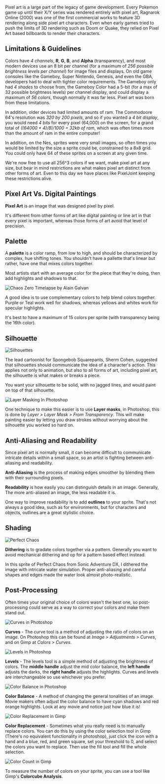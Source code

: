 Pixel art is a large part of the legacy of game development. Every Pokemon game up until their X/Y series was rendered entirely with pixel art, Ragnarok Online (2000) was one of the first commercial works to feature 3D rendering along side pixel art characters. Even when early games tried to push the limits of 3D rendering such as Doom or Quake, they relied on Pixel Art based billboards to render their characters. 

## Limitations & Guidelines

Colors have *4 channels*, **R**, **G**, **B**, and **Alpha** (transparency), and most modern devices use an 8 bit per channel (for a maximum of *256 possible brightness levels per channel*) for image files and displays. On old game consoles like the Gameboy, Super Nintendo, Genesis, and even the GBA, developers had to deal with tighter color requirements. The Gameboy only had *4 shades* to choose from, the Gameboy Color had a 5-bit (for a max of 32 possible brightness levels) per channel display, and could display a maximum of *56 colors*, though normally it was far less. Pixel art was born from these limitations.

In addition, older devices had limited amounts of ram. The Commodoore 64's resolution was *320 by 200 pixels*, and so if you wanted a *4 bit display*, you would need *4 bits* for every pixel (64,000) on the screen, for a grand total of *((64000 * 4)/8)/1000 = 32kb of ram*, which was often times more than the amount of ram in the entire computer!

In addition, on the Nes, sprites were very small images, so often times you would be limited by the size a sprite could be, constrained to a 8x8 grid. You could only have 64 of these sprites on a screen at any given time.

We're now free to use all 256^3 colors if we want, make pixel art at any size, but bear in mind restrictions are what makes pixel art distinct from other forms of art. Even to this day we have places like PixelJoint keeping these restrictions alive.

## Pixel Art Vs. Digital Paintings

**Pixel Art** is an image that was designed pixel by pixel.

It's different from other forms of art like digital painting or line art in that every pixel is important, whereas those forms of art avoid that level of precision.

## Palette

A **palette** is a color ramp, from low to high, and should be characterized by complex, hue shifting tones. You shouldn't have a pallette that's linear but rather, have one that mixes colors together.

Most artists start with an average color for the piece that they're doing, then add highlights and shadows to that.

![Chaos Zero Timelapse by Alain Galvan](assets/chaos-zero.gif)

A good idea is to use complementary colors to help blend colors together. Purple or Teal work well for shadows, whereas yellows and whites work for specular highlights.

It's best to have a maximum of 15 colors per sprite (with transparency being the 16th color).

## Silhouette

![Silhouettes](assets/blursilprogress.gif)

The lead cartoonist for Spongebob Squarepants, Sherm Cohen, suggested that silhouettes should communicate the idea of a character's action. This applies not only to animation, but also to all forms of art, including pixel art, the silhouette is what makes or breaks a piece.

You want your silhouette to be solid, with no jagged lines, and would paint on top of that silhouette.

![Layer Masking In Photoshop](assets/layermask.gif)

One technique to make this easier is to use **Layer masks**, in Photoshop, this is done by *Layer > Layer Mask > From Transparency*. This will make painting easier by letting you draw strokes without worrying about the silhouette you worked so hard on.

## Anti-Aliasing and Readability

Since pixel art is normally small, it can become difficult to communicate intricate details within a small space, so an artist is fighting between anti-aliasing and readability.

**Anti-Aliasing** is the process of making edges smoother by blending them with their surrounding pixels.

**Readability** is how easily you can distinguish details in an image. Generally, The more anti-aliased an image, the less readable it is.

One way to improve readability is to add **outlines** to your sprite. That's not always a good idea, such as for environments, but for characters and objects, outlines are a great stylistic choice.

## Shading

![Perfect Chaos](assets/perfect-chaos.gif)

**Dithering** is to gradate colors together via a pattern. Generally you want to avoid mechanical dithering and op for a pattern based effect instead.

In this sprite of Perfect Chaos from Sonic Adventure DX, I dithered the image with intricate water simulation. Proper anti-aliasing and careful shapes and edges made the water look almost photo-realistic.

## Post-Processing

Often times your original choice of colors wasn't the best one, so post-processing could serve as a way to correct your colors and make them stand out.

![Curves in Photoshop](assets/curvesphotoshop.gif)

**Curves** - The curve tool is a method of adjusting the ratio of colors on an image. On Photoshop this can be found at *Image > Adjustments > Curves*, and on Gimp at *Colors > Curves*.

![Levels in Photoshop](assets/levelsphotoshop.gif)

**Levels** - The levels tool is a simple method of adjusting the brightness of colors. The **middle handle** adjust the mid color balance, the **left handle** adjusts the darks, the **right handle** adjusts the highlights. Curves and levels are interchangeable so use whichever you prefer.

![Color Balance in Photoshop](assets/colorbalancephotoshop.gif)

**Color Balance** - A method of changing the general tonalities of an image. Movie makers often adjust the color balance to have cyan shadows and red orange highlights. Look at any movie and notice just how blue it is!

![Color Replacement in Gimp](assets/colorreplacegimp.gif)

**Color Replacement** - Sometimes what you really need is to manually replace colors. You can do this by using the color selection tool in Gimp (There's no equivalent functionality in photoshop), just click the icon with a hand and a blue, red, and green square, set your threshold to 0, and select the colors you want to replace. Then use the fill tool and fill the whole selection.

![Color Count in Gimp](assets/colorcountgimp.gif)

To measure the number of colors on your sprite, you can use a tool like Gimp's **Colorcube Analysis**.
